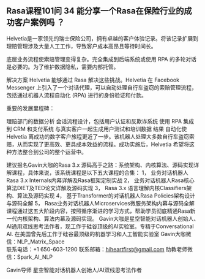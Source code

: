 ## Rasa课程101问 34 能分享一个Rasa在保险行业的成功客户案例吗 ？ 
Helvetia是一家领先的瑞士保险公司，拥有卓越的客户体验记录。将该记录扩展到理赔管理涉及大量人工工作，导致客户成本高昂且等待时间长。

底层业务流程使索赔管理变得复杂。完全集成到后端系统或使用 RPA 的多轮对话是必要的。为了维护数据隐私，需要内部托管。

解决方案
Helvetia 能够通过 Rasa 解决这些挑战。Helvetia 在 Facebook Messenger 上引入了一个对话代理，可以自动处理自行车盗窃的索赔管理流程，包括通过机器人流程自动化 (RPA) 进行的身份验证和付款。

重要的发展里程碑：

理赔部门的数据分析
会话流程设计，包括用户认证和反欺诈系统
使用 RPA 集成到 CRM 和支付系统
与真实客户一起生成用户测试和培训数据
结果
自动化使 Helvetia 离成功的数字客户旅程更近了一步。该机器人处理大多数自行车盗窃索赔，从而实现了更高效、更具成本效益的流程。成功实施后，Helvetia 希望将这种方法整合到公司的整个运营中。

建议报名Gavin大咖的Rasa 3.x 源码高手之路：系统架构、内核算法、源码实现详解课程，具体来说，该系统课程是以下五大课程的合集：
1，    业务对话机器人Rasa 3.x Internals内幕详解及Rasa框架定制实战
2，    业务对话机器人Rasa核心算法DIET及TED论文详解及源码实现
3，    Rasa 3.x 语言理解内核Classifiers架构、算法及源码实现
4，    基于Transformer的对话机器人Rasa Policies架构设计与源码全解
5，    Rasa业务对话机器人Microservices微服务架构内幕与源码全解
课程通过这五大阶段内容，按照循序渐进的学习方式，帮助学员彻底精通Rasa新一代内核架构、算法内幕及源码实现。
Gavin大咖是星空智能对话机器人创始人、AI通用双线思考法作者，现工作于硅谷顶级的AI实验室。专精于Conversational AI. 在美国曾先后工作于硅谷最顶级的机器学习和人工智能实验室 
Gavin大咖微信：NLP_Matrix_Space  
联系电话：+1 650-603-1290
联系邮箱：hiheartfirst@gmail.com
助教老师微信：Spark_AI_NLP   


Gavin导师
星空智能对话机器人创始人/AI双线思考法作者
